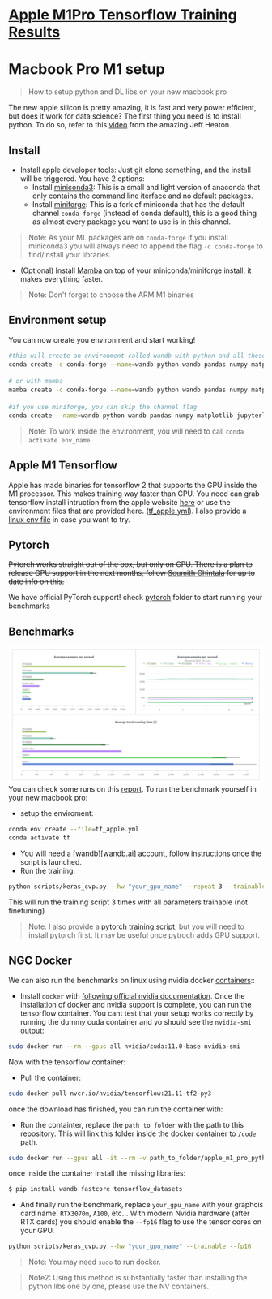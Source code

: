 # [Apple M1Pro Tensorflow Training Results](https://wandb.ai/tcapelle/apple_m1_pro/reports/Deep-Learning-on-the-M1-Pro-with-Apple-Silicon---VmlldzoxMjQ0NjY3)

# Macbook Pro M1 setup
> How to setup python and DL libs on your new macbook pro

The new apple silicon is pretty amazing, it is fast and very power efficient, but does it work for data science? The first thing you need is to install python. To do so, refer to this [video](https://www.youtube.com/watch?v=w2qlou7n7MA&list=RDCMUCR1-GEpyOPzT2AO4D_eifdw&index=1) from the amazing Jeff Heaton.

## Install

- Install apple developer tools: Just git clone something, and the install will be triggered.
You have 2 options:
  - Install [miniconda3](https://docs.conda.io/en/latest/miniconda.html): This is a small and light version of anaconda that only contains the command line iterface and no default packages.
  - Install [miniforge](https://github.com/conda-forge/miniforge): This is a fork of miniconda that has the default channel `conda-forge` (instead of conda default), this is a good thing as almost every package you want to use is in this channel.
> Note: As your ML packages are on `conda-forge` if you install miniconda3 you will always need to append the flag `-c conda-forge` to find/install your libraries.
- (Optional) Install [Mamba](https://github.com/mamba-org/mamba) on top of your miniconda/miniforge install, it makes everything faster.

> Note: Don't forget to choose the ARM M1 binaries

## Environment setup

You can now create you environment and start working!

```bash
#this will create an environment called wandb with python and all these pkgs
conda create -c conda-forge --name=wandb python wandb pandas numpy matplotlib jupyterlab

# or with mamba
mamba create -c conda-forge --name=wandb python wandb pandas numpy matplotlib jupyterlab

#if you use miniforge, you can skip the channel flag 
conda create --name=wandb python wandb pandas numpy matplotlib jupyterlab
```

> Note: To work inside the environment, you will need to call `conda activate env_name`.

## Apple M1 Tensorflow
Apple has made binaries for tensorflow 2 that supports the GPU inside the M1 processor. This makes training way faster than CPU. You need can grab tensorflow install intruction from the apple website [here](https://developer.apple.com/metal/tensorflow-plugin/) or use the environment files that are provided here. ([tf_apple.yml](tensorflow/tf_apple.yml)). I also provide a [linux env file](tensorflow/tf_linux.yml) in case you want to try.

## Pytorch
~~Pytorch works straight out of the box, but only on CPU. There is a plan to release GPU support in the next months, follow [Soumith Chintala](https://twitter.com/soumithchintala) for up to date info on this.~~

We have official PyTorch support! check [pytorch](pytorch) folder to start running your benchmarks

## Benchmarks
![resnet_50results.png](resnet50_results.png)
You can check some runs on this [report](http://wandb.me/m1pro). To run the benchmark yourself in your new macbook pro:
- setup the enviroment:
```bash
conda env create --file=tf_apple.yml
conda activate tf
```
- You will need a [wandb][wandb.ai] account, follow instructions once the script is launched.
- Run the training:

```bash
python scripts/keras_cvp.py --hw "your_gpu_name" --repeat 3 --trainable
```
This will run the training script 3 times with all parameters trainable (not finetuning)

> Note: I also provide a [pytorch training script](scripts/pytorch_wandb.py), but you will need to install pytorch first. It may be useful once pytroch adds GPU support.

## NGC Docker

We can also run the benchmarks on linux using nvidia docker [containers](https://docs.nvidia.com/deeplearning/frameworks/user-guide/index.html#runcont):: 

- Install `docker` with [following official nvidia documentation](https://docs.nvidia.com/ai-enterprise/deployment-guide/dg-docker.html). Once the installation of docker and nvidia support is complete, you can run the tensorflow container. You cant test that your setup works correctly by running the dummy cuda container and yo should see the `nvidia-smi` output:

```bash
sudo docker run --rm --gpus all nvidia/cuda:11.0-base nvidia-smi
```

Now with the tensorflow container:

- Pull the container:

```bash
sudo docker pull nvcr.io/nvidia/tensorflow:21.11-tf2-py3
```
once the download has finished, you can run the container with:

- Run the containter, replace the `path_to_folder` with the path to this repository. This will link this folder inside the docker container to `/code` path.

```bash
sudo docker run --gpus all -it --rm -v path_to_folder/apple_m1_pro_python:/code nvcr.io/nvidia/tensorflow:21.11-tf2-py3
```

once inside the container install the missing libraries:

```bash
$ pip install wandb fastcore tensorflow_datasets
```

- And finally run the benchmark, replace `your_gpu_name` with your graphcis card name: `RTX3070m`, `A100`, etc... With modern Nvidia hardware (after RTX cards) you should enable the `--fp16` flag to use the tensor cores on your GPU.

```bash
python scripts/keras_cvp.py --hw "your_gpu_name" --trainable --fp16
```

> Note: You may need `sudo` to run docker.

> Note2: Using this method is substantially faster than installing the python libs one by one, please use the NV containers.
